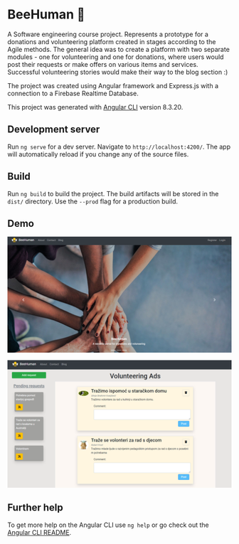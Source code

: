 # BeeHuman :honeybee:

A Software engineering course project. Represents a prototype for a donations and volunteering platform created in stages according to the Agile methods. 
The general idea was to create a platform with two separate modules - one for volunteering and one for donations, where users would 
post their requests or make offers on various items and services. Successful volunteering stories would make their way to the blog section :)

The project was created using Angular framework and Express.js with a connection to a Firebase Realtime Database.

This project was generated with [Angular CLI](https://github.com/angular/angular-cli) version 8.3.20.

## Development server

Run `ng serve` for a dev server. Navigate to `http://localhost:4200/`. The app will automatically reload if you change any of the source files.

## Build

Run `ng build` to build the project. The build artifacts will be stored in the `dist/` directory. Use the `--prod` flag for a production build.

## Demo  

![Landing page](beeDashboard.png)

![Volunteering ads](BeeHumanAds.png)

## Further help

To get more help on the Angular CLI use `ng help` or go check out the [Angular CLI README](https://github.com/angular/angular-cli/blob/master/README.md).
